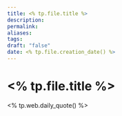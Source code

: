 ```yaml
---
title: <% tp.file.title %>
description: 
permalink: 
aliases: 
tags: 
draft: "false"
date: <% tp.file.creation_date() %>
---
```

# <% tp.file.title %>

<% tp.web.daily_quote() %>
